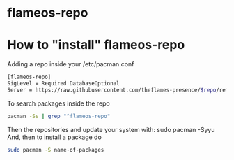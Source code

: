 # flameos-repo

# How to "install" flameos-repo
Adding a repo inside your /etc/pacman.conf
```bash
[flameos-repo]
SigLevel = Required DatabaseOptional
Server = https://raw.githubusercontent.com/theflames-presence/$repo/refs/heads/main/$arch
```

To search packages inside the repo
``` bash
pacman -Ss | grep "^flameos-repo"
```

Then the repositories and update your system with: sudo pacman -Syyu
And, then to install a package do 
```bash
sudo pacman -S name-of-packages
```
